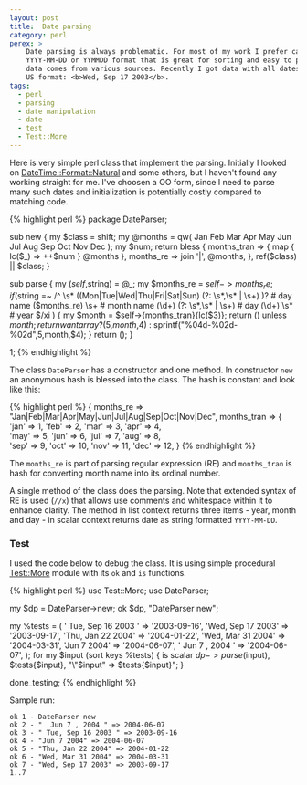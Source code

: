 ```yaml
---
layout: post
title:  Date parsing
category: perl
perex: >
    Date parsing is always problematic. For most of my work I prefer canonical 
    YYYY-MM-DD or YYMMDD format that is great for sorting and easy to parse. But
    data comes from various sources. Recently I got data with all dates in 
    US format: <b>Wed, Sep 17 2003</b>.
tags:
  - perl
  - parsing
  - date manipulation
  - date
  - test
  - Test::More
---
```


Here is very simple perl class that implement the parsing. Initially I looked
on [DateTime::Format::Natural][dfn] and some others, but I haven't found any 
working straight for me. I've choosen a OO form, since I need to parse many
such dates and initialization is potentially costly compared to matching code.

{% highlight perl %}
package DateParser;

sub new {
    my $class = shift;
    my @months = qw( Jan Feb Mar Apr May Jun Jul Aug Sep Oct Nov Dec );
    my $num;
    return bless {
        months_tran => { map { lc($_) => ++$num } @months },
        months_re   => join '|', @months,
    }, ref($class) || $class;
}

sub parse {
    my ($self,$string) = @_;
    my $months_re = $self->{months_re};
    if($string =~ /^ \s*
        ((Mon|Tue|Wed|Thu|Fri|Sat|Sun) (?: \s*,\s* | \s+) )?  # day name
        ($months_re) \s+                                      # month name
        (\d+)     (?: \s*,\s* | \s+)                          # day
        (\d+)     \s*                                         # year
        $/xi
    ) {
        my $month = $self->{months_tran}{lc($3)};
        return () unless $month;
        return wantarray ? ($5,$month,$4) : sprintf("%04d-%02d-%02d",$5,$month,$4);
    }
    return ();
}

1;
{% endhighlight %}

The class `DateParser` has a constructor and one method. In constructor `new`
an anonymous hash is blessed into the class. The hash is constant and look like this:

{% highlight perl %}
{
  months_re => "Jan|Feb|Mar|Apr|May|Jun|Jul|Aug|Sep|Oct|Nov|Dec",
  months_tran => {
    'jan' => 1,   'feb' => 2,   'mar' => 3,   'apr' => 4,   
    'may' => 5,   'jun' => 6,   'jul' => 7,   'aug' => 8,   
    'sep' => 9,   'oct' => 10,  'nov' => 11,  'dec' => 12,
}
{% endhighlight %}

The `months_re` is part of parsing regular expression (RE) and `months_tran` is
hash for converting month name into its ordinal number.

A single method of the class does the parsing. Note that extended syntax of RE
is used (`//x`) that allows use comments and whitespace within it to enhance
clarity. The method in list context returns three items - year, month and day - 
in scalar context returns date as string formatted `YYYY-MM-DD`. 

### Test

I used the code below to debug the class. It is using simple procedural
[Test::More][tm] module with its `ok` and `is` functions. 

{% highlight perl %}
use Test::More;
use DateParser;

my $dp = DateParser->new;
ok $dp, "DateParser new";

my %tests = (
    ' Tue, Sep 16 2003 ' => '2003-09-16',
    'Wed, Sep 17 2003'   => '2003-09-17',
    'Thu, Jan 22 2004'   => '2004-01-22',
    'Wed, Mar 31 2004'   => '2004-03-31',
    'Jun 7 2004'         => '2004-06-07',
    '  Jun 7 , 2004 '    => '2004-06-07',
);
for my $input (sort keys %tests) {
    is  scalar $dp->parse($input),  $tests{$input},
        "\"$input\" => $tests{$input}";
}

done_testing;
{% endhighlight %}

Sample run:

    ok 1 - DateParser new
    ok 2 - "  Jun 7 , 2004 " => 2004-06-07
    ok 3 - " Tue, Sep 16 2003 " => 2003-09-16
    ok 4 - "Jun 7 2004" => 2004-06-07
    ok 5 - "Thu, Jan 22 2004" => 2004-01-22
    ok 6 - "Wed, Mar 31 2004" => 2004-03-31
    ok 7 - "Wed, Sep 17 2003" => 2003-09-17
    1..7

[dfn]: http://search.cpan.org/perldoc?DateTime::Format::Natural
[tm]:  http://search.cpan.org/perldoc?Test::More
